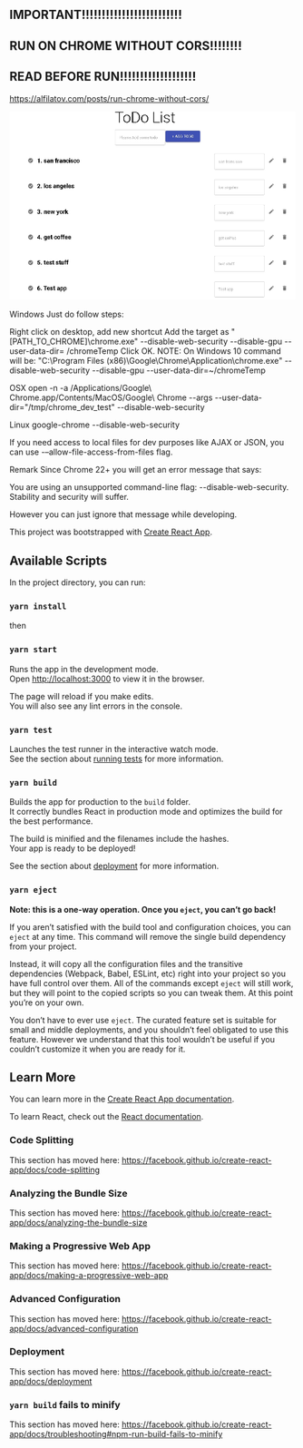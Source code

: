 

## IMPORTANT!!!!!!!!!!!!!!!!!!!!!!!!!
## RUN ON CHROME WITHOUT CORS!!!!!!!!
## READ BEFORE RUN!!!!!!!!!!!!!!!!!!!

https://alfilatov.com/posts/run-chrome-without-cors/


![Alt text](/public/screen.jpg?raw=true "Optional Title")


Windows
Just do follow steps:

Right click on desktop, add new shortcut
Add the target as "[PATH_TO_CHROME]\chrome.exe" --disable-web-security --disable-gpu --user-data-dir= /chromeTemp
Click OK.
NOTE: On Windows 10 command will be: "C:\Program Files (x86)\Google\Chrome\Application\chrome.exe" --disable-web-security --disable-gpu --user-data-dir=~/chromeTemp

OSX
open -n -a /Applications/Google\ Chrome.app/Contents/MacOS/Google\ Chrome --args --user-data-dir="/tmp/chrome_dev_test" --disable-web-security

Linux
google-chrome --disable-web-security

If you need access to local files for dev purposes like AJAX or JSON, you can use -–allow-file-access-from-files flag.

Remark
Since Chrome 22+ you will get an error message that says:

You are using an unsupported command-line flag: --disable-web-security. Stability and security will suffer.

However you can just ignore that message while developing.

This project was bootstrapped with [Create React App](https://github.com/facebook/create-react-app).

## Available Scripts

In the project directory, you can run:
### `yarn install`
then
### `yarn start`

Runs the app in the development mode.<br />
Open [http://localhost:3000](http://localhost:3000) to view it in the browser.

The page will reload if you make edits.<br />
You will also see any lint errors in the console.

### `yarn test`

Launches the test runner in the interactive watch mode.<br />
See the section about [running tests](https://facebook.github.io/create-react-app/docs/running-tests) for more information.

### `yarn build`

Builds the app for production to the `build` folder.<br />
It correctly bundles React in production mode and optimizes the build for the best performance.

The build is minified and the filenames include the hashes.<br />
Your app is ready to be deployed!

See the section about [deployment](https://facebook.github.io/create-react-app/docs/deployment) for more information.

### `yarn eject`

**Note: this is a one-way operation. Once you `eject`, you can’t go back!**

If you aren’t satisfied with the build tool and configuration choices, you can `eject` at any time. This command will remove the single build dependency from your project.

Instead, it will copy all the configuration files and the transitive dependencies (Webpack, Babel, ESLint, etc) right into your project so you have full control over them. All of the commands except `eject` will still work, but they will point to the copied scripts so you can tweak them. At this point you’re on your own.

You don’t have to ever use `eject`. The curated feature set is suitable for small and middle deployments, and you shouldn’t feel obligated to use this feature. However we understand that this tool wouldn’t be useful if you couldn’t customize it when you are ready for it.

## Learn More

You can learn more in the [Create React App documentation](https://facebook.github.io/create-react-app/docs/getting-started).

To learn React, check out the [React documentation](https://reactjs.org/).

### Code Splitting

This section has moved here: https://facebook.github.io/create-react-app/docs/code-splitting

### Analyzing the Bundle Size

This section has moved here: https://facebook.github.io/create-react-app/docs/analyzing-the-bundle-size

### Making a Progressive Web App

This section has moved here: https://facebook.github.io/create-react-app/docs/making-a-progressive-web-app

### Advanced Configuration

This section has moved here: https://facebook.github.io/create-react-app/docs/advanced-configuration

### Deployment

This section has moved here: https://facebook.github.io/create-react-app/docs/deployment

### `yarn build` fails to minify

This section has moved here: https://facebook.github.io/create-react-app/docs/troubleshooting#npm-run-build-fails-to-minify
